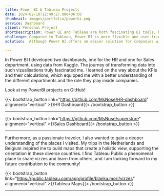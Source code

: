 ```yaml
---
title: Power BI & Tableau Projects
date: 2024-02-10T12:49:27.000+06:00
thumbnail: images/portfolio/powerbi.png
service: Dashboard 
client: Personal Project
shortDescription: Power BI and Tableau are both fascinating BI tools, however both have their advantages and disadvantages that everyone needs to experience.
challenge: Compared to Tableau, Power BI is more flexible and user-friendly, which gives a quicker intro to users. However, this comes along with a naturally more flexible structure, which needs previous planning and careful thoughts. 
solution:  Although Power BI offers an easier solution for companies within the Microsoft ecosystem, Tableau is a better choice for handling and combining large datasets, as well as for leveraging complex analytics and visualizations.

---
```


In Power BI I developed two dashboards, one for the HR and one for Sales department, using data from Kaggle. The journey of transforming data into such vizualisations truly fascinated me. I learned on the way about the KPIs and their calculations, which equipped me with a better understanding of the different departments and the role they play inside companies.

Look at my PowerBI projects on GitHub!  

  
{{< bootstrap_button link="https://github.com/MsNose/HR-dashboard" alignment="vertical" >}}HR Dashboard{{< /bootstrap_button >}}   

--- 

{{< bootstrap_button link="https://github.com/MsNose/superstore" alignment="vertical" >}}Sales Dashboard{{< /bootstrap_button >}}

---

Furthermore, as a passionate traveler, I also wanted to gain a deeper understanding of the places I visited. My trips in the Netherlands and Belgium inspired me to build maps that create a holistic view, supporting the orientation in these diverse countries. I find Tableau Public a phenomenal place to share vizzes and learn from others, and I am looking forward to my future contribution to the community!

{{< bootstrap_button link="https://public.tableau.com/app/profile/blanka.mori/vizzes" alignment="vertical" >}}Tableau Maps{{< /bootstrap_button >}}

---------





